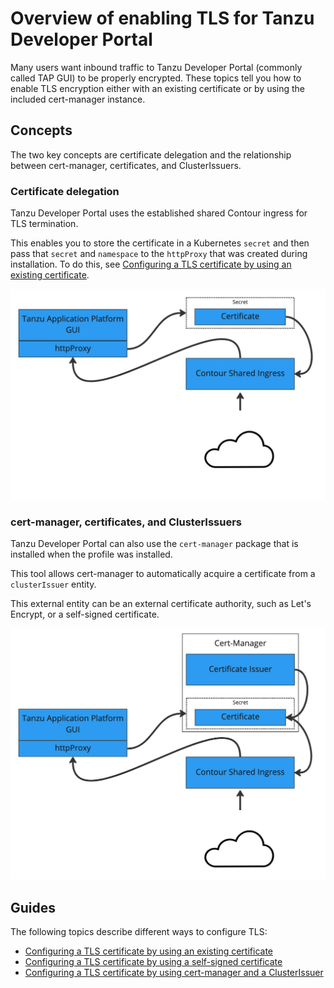 # Overview of enabling TLS for Tanzu Developer Portal

Many users want inbound traffic to Tanzu Developer Portal (commonly called TAP GUI) to be
properly encrypted. These topics tell you how to enable TLS encryption either with an existing
certificate or by using the included cert-manager instance.

## <a id="concepts"></a> Concepts

The two key concepts are certificate delegation and the relationship between cert-manager,
certificates, and ClusterIssuers.

### <a id="cert-delegation"></a> Certificate delegation

Tanzu Developer Portal uses the established shared Contour ingress for TLS termination.

This enables you to store the certificate in a Kubernetes `secret` and then pass that `secret` and
`namespace` to the `httpProxy` that was created during installation.
To do this, see
[Configuring a TLS certificate by using an existing certificate](enable-tls-existing-cert.hbs.md).

![TLS diagram showing the relationships between Tanzu Developer Portal, the certificate, and Contour Shared Ingress.](images/TAP-GUI-TLS.png)

### <a id="cert-mngr-certs-clustiss"></a> cert-manager, certificates, and ClusterIssuers

Tanzu Developer Portal can also use the `cert-manager` package that is installed when
the profile was installed.

This tool allows cert-manager to automatically acquire a certificate from a `clusterIssuer` entity.

This external entity can be an external certificate authority, such as Let's Encrypt, or a
self-signed certificate.

![TLS diagram showing the relationships between Tanzu Developer Portal, the cert dash manager, and Contour Shared Ingress.](images/TAP-GUI-TLS-CERT.png)

## <a id="guides"></a> Guides

The following topics describe different ways to configure TLS:

- [Configuring a TLS certificate by using an existing certificate](enable-tls-existing-cert.hbs.md)
- [Configuring a TLS certificate by using a self-signed certificate](enable-self-signed-cert.hbs.md)
- [Configuring a TLS certificate by using cert-manager and a ClusterIssuer](cert-mngr-ext-clusterissuer.hbs.md)
